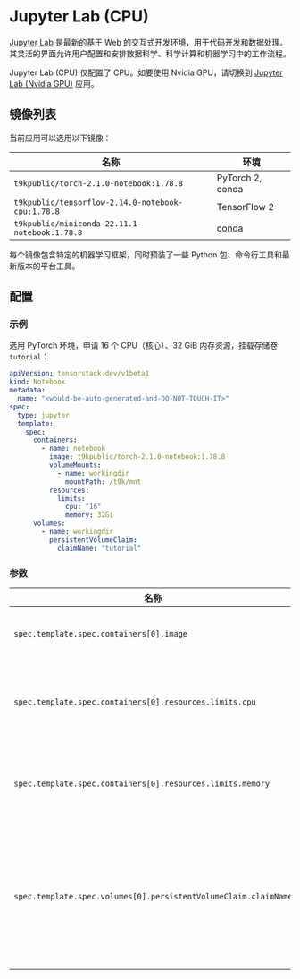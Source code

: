 # Jupyter Lab (CPU)

[Jupyter Lab](https://github.com/jupyterlab/jupyterlab) 是最新的基于 Web 的交互式开发环境，用于代码开发和数据处理。其灵活的界面允许用户配置和安排数据科学、科学计算和机器学习中的工作流程。

Jupyter Lab (CPU) 仅配置了 CPU。如要使用 Nvidia GPU，请切换到 [Jupyter Lab (Nvidia GPU)]() 应用。

## 镜像列表

当前应用可以选用以下镜像：

| 名称                                              | 环境             |
| ------------------------------------------------- | ---------------- |
| `t9kpublic/torch-2.1.0-notebook:1.78.8`           | PyTorch 2, conda |
| `t9kpublic/tensorflow-2.14.0-notebook-cpu:1.78.8` | TensorFlow 2     |
| `t9kpublic/miniconda-22.11.1-notebook:1.78.8`     | conda            |

每个镜像包含特定的机器学习框架，同时预装了一些 Python 包、命令行工具和最新版本的平台工具。

## 配置

### 示例

选用 PyTorch 环境，申请 16 个 CPU（核心）、32 GiB 内存资源，挂载存储卷 `tutorial`：

```yaml
apiVersion: tensorstack.dev/v1beta1
kind: Notebook
metadata:
  name: "<would-be-auto-generated-and-DO-NOT-TOUCH-IT>"
spec:
  type: jupyter
  template:
    spec:
      containers:
        - name: notebook
          image: t9kpublic/torch-2.1.0-notebook:1.78.8
          volumeMounts:
            - name: workingdir
              mountPath: /t9k/mnt
          resources:
            limits:
              cpu: "16"
              memory: 32Gi
      volumes:
        - name: workingdir
          persistentVolumeClaim:
            claimName: "tutorial"
```

### 参数

| 名称                                                            | 描述                                                          | 值                                      |
| --------------------------------------------------------------- | ------------------------------------------------------------- | --------------------------------------- |
| `spec.template.spec.containers[0].image`                        | Jupyter Lab 容器镜像。                                        | `t9kpublic/torch-2.1.0-notebook:1.77.1` |
| `spec.template.spec.containers[0].resources.limits.cpu`         | Jupyter Lab 最多能使用的 CPU 数量。                           | `16`                                    |
| `spec.template.spec.containers[0].resources.limits.memory`      | Jupyter Lab 最多能使用的内存数量。                            | `32Gi`                                  |
| `spec.template.spec.volumes[0].persistentVolumeClaim.claimName` | 绑定一个 PVC 到 Jupyter Lab 上，作为 Jupyter Lab 的工作空间。 | `""`                                    |
